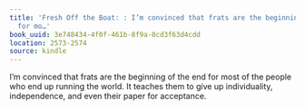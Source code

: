 ```yaml
---
title: 'Fresh Off the Boat: : I’m convinced that frats are the beginning of the end
  for mo…'
book_uuid: 3e748434-4f0f-461b-8f9a-0cd3f63d4cdd
location: 2573-2574
source: kindle
---
```


I’m convinced that frats are the beginning of the end for most of the people who end up running the world. It teaches them to give up individuality, independence, and even their paper for acceptance.